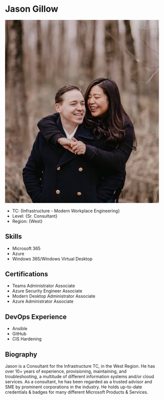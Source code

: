 # Jason Gillow

![Profile](./image/profile.jpg)

* TC: {Infrastructure - Modern Workplace Engineering}
* Level: {Sr. Consultant}
* Region: {West}

## Skills

* Microsoft 365
* Azure
* Windows 365/Windows Virtual Desktop

## Certifications

* Teams Administrator Associate
* Azure Security Engineer Associate
* Modern Desktop Administrator Associate
* Azure Administrator Associate

## DevOps Experience

* Ansible
* GitHub
* CIS Hardening

## Biography

Jason is a Consultant for the Infrastructure TC, in the West Region. 
He has over 10+ years of experience, provisioning, maintaining, and troubleshooting, a multitude of different information systems and/or cloud services. 
As a consultant, he has been regarded as a trusted advisor and SME by prominent corporations in the industry. 
He holds up-to-date credentials & badges for many different Microsoft Products & Services.

